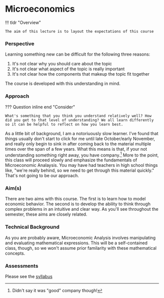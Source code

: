 # Microeconomics

!!! tldr "Overview"

    The aim of this lecture is to layout the expectations of this course

### **Perspective**

Learning something new can be difficult for the following three reasons:

1. It's not clear why you should care about the topic
2. It's not clear what aspect of the topic is really important 
3. It's not clear how the components that makeup the topic fit together 

The course is developed with this understanding in mind. 

### **Approach**

??? Question inline end "Consider"

    What's something that you think you understand relatively well? How did you get to that level of understanding? We all learn differently so it can be helpful to reflect on how you learn best.


As a little bit of background, I am a notoriuously slow learner. I've found that things usually don't start to click for me until late October/early November, and really only begin to sink in after coming back to the material multiple times over the span of a few years. What this means is that, if your not understanding something right away, you have company.[^1] More to the point, this class will proceed slowly and emphasize the fundamentals of Microeconomic Analaysis. You may have had teachers in high school things like, "we're really behind, so we need to get through this material quickly." That's not going to be our approach. 

### **Aim(s)**
There are two aims with this course. The first is to learn how to model economic behavior. The second is to develop the ability to think through complex problems in an intuitive and clear way. As you'll see throughout the semester, these aims are closely related.

### **Technical Background**
As you are probably aware, Microeconomic Analysis involves manipulating and evaluating mathematical expressions. This will be a self-contained class, though, so we won't assume prior familarity with these mathematical concepts.


### **Assessments**

Please see the [syllabus](Syllabus.pdf)

[^1]: Didn't say it was "good" company though!
